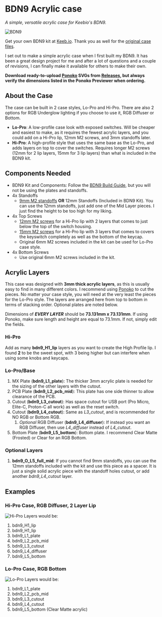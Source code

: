 # BDN9 Acrylic case
_A simple, versatile acrylic case for Keebio's BDN9._

![BDN9](https://i.imgur.com/pai9M0m.jpg)

Get your own BDN9 kit at [Keeb.io](https://keeb.io/collections/keyboard-pcbs/products/bdn9-3x3-9-key-macropad-rotary-encoder-support?variant=15959960944734). Thank you as well for the [original case files](https://github.com/keebio/BDN9-case).

I set out to make a simple acrylic case when I first built my BDN9. It has been a great design project for me and after a lot of questions and a couple of revisions, I can finally make it available for others to make their own.

**Download ready-to-upload [Ponoko](https://www.ponoko.com/) SVGs from [Releases](/releases/latest), but always verify the dimensions listed in the Ponoko Previewer when ordering.**

## About the Case

The case can be built in 2 case styles, Lo-Pro and Hi-Pro. There are also 2 options for RGB Underglow lighting if you choose to use it, RGB Diffuser or Bottom.

- **Lo-Pro**: A low-profile case look with exposed switches. Will be cheaper and easiest to make, as it requires the fewest acrylic layers, and you could add on a Hi-Pro lip, 12mm M2 screws, and 3mm standoffs later.
- **Hi-Pro**: A high-profile style that uses the same base as the Lo-Pro, and adds layers on top to cover the switches. Requires longer M2 screws (12mm for 2 lip layers, 15mm for 3 lip layers) than what is included in the BDN9 kit.

## Components Needed

- BDN9 Kit and Components: Follow the [BDN9 Build Guide](https://docs.keeb.io/bdn9-build-guide/), but you will not be using the plates and standoffs.
- 4x Standoffs
  - [9mm M2 standoffs](https://keeb.io/products/m2-screws-and-standoffs?variant=47432051526) **OR** 12mm Standoffs (Included in BDN9 Kit). You can use the 12mm standoffs, just add one of the Mid Layer pieces. I just find the height to be too high for my liking.
- 4x Top Screws
  - [12mm M2 screws](https://www.mcmaster.com/92000A019) for a Hi-Pro lip with 2 layers that comes to just below the top of the switch housing.
  - [15mm M2 screws](https://www.mcmaster.com/95836A115) for a Hi-Pro lip with 3 layers that comes to covers the keyswitch completely as well as the bottom of the keycap.
  - Original 6mm M2 screws included in the kit can be used for Lo-Pro case style.
- 4x Bottom Screws
  - Use original 6mm M2 screws included in the kit.

## Acrylic Layers

This case was designed with **3mm thick acrylic layers**, as this is usually easy to find in many different colors. I recommend using [Ponoko](https://www.ponoko.com/) to cut the pieces. No matter your case style, you will need at the very least the pieces for the Lo-Pro style. The layers are arranged here from top to bottom in terms of stacking order. Optional plates are noted below.

Dimensions of ***EVERY LAYER*** should be **73.131mm x 73.131mm**. If using Ponoko, make sure length and height are equal to 73.1mm. If not, simply edit the fields.

### Hi-Pro
Add as many **bdn9\_H1\_lip** layers as you want to create the High Profile lip. I found **2** to be the sweet spot, with 3 being higher but can interfere when using some knobs and keycaps.

### Lo-Pro/Base

1. MX Plate (**bdn9\_L1\_plate**): The thicker 3mm acrylic plate is needed for the sizing of the other layers with the cutout.
2. PCB Plate (**bdn9\_L2\_pcb\_mid**): This plate has one side thinner to allow clearance of the PCB.
3. Cutout (**bdn9\_L3\_cutout**): Has space cutout for USB port (Pro Micro, Elite-C, Proton-C all work) as well as the reset switch.
4. Cutout (**bdn9\_L4\_cutout**): Same as *L3\_cutout*, and is recommended for NO RGB or Bottom RGB.
   1. *Optional* RGB Diffuser (**bdn9\_L4\_diffuser**): If instead you want an RGB Diffuser, then use *L4\_diffuser* instead of *L4\_cutout*.
5. Bottom Plate (**bdn9\_L5\_bottom**): Bottom plate. I recommend Clear Matte (Frosted) or Clear for an RGB Bottom.

### Optional Layers

1. **bdn9\_O\_L5\_full\_mid**: If you cannot find 9mm standoffs, you can use the 12mm standoffs included with the kit and use this piece as a spacer. It is just a single solid acrylic piece with the standoff holes cutout, or add another *bdn9\_L4\_cutout* layer.


## Examples

### Hi-Pro Case, RGB Diffuser, 2 Layer Lip
![Hi-Pro](https://i.imgur.com/mtQvlCx.jpg)
Layers would be:

1. bdn9\_H1\_lip
2. bdn9\_H1\_lip
3. bdn9\_L1\_plate
4. bdn9\_L2\_pcb\_mid
5. bdn9\_L3\_cutout
6. bdn9\_L4\_diffuser
7. bdn9\_L5\_bottom

### Lo-Pro Case, RGB Bottom
![Lo-Pro](https://i.imgur.com/1Mkt1mv.jpg)
Layers would be:

1. bdn9\_L1\_plate
2. bdn9\_L2\_pcb\_mid
3. bdn9\_L3\_cutout
4. bdn9\_L4\_cutout
5. bdn9\_L5\_bottom (Clear Matte acrylic)
